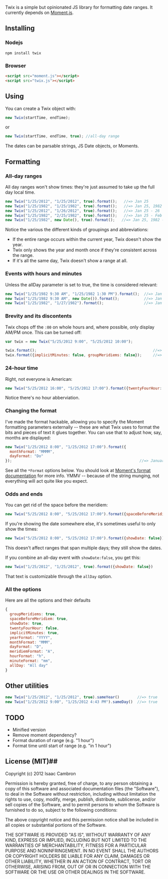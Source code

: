 Twix is a simple but opinionated JS library for formatting date ranges. It currently depends on [Moment.js](http://momentjs.com/).

## Installing ##

### Nodejs ###

    npm install twix

### Browser ###

```html
<script src="moment.js"></script>
<script src="twix.js"></script>
```

## Using ##

You can create a Twix object with:

```js
new Twix(startTime, endTime);
```

or

```js
new Twix(startTime, endTime, true); //all-day range
```

The dates can be parsable strings, JS Date objects, or Moments.

## Formatting ##

### All-day ranges ###

All day ranges won't show times: they're just assumed to take up the full day local time.

```js
new Twix("1/25/2012", "1/25/2012", true).format();   //=> Jan 25
new Twix("1/25/1982", "1/25/1982", true).format();   //=> Jan 25, 1982
new Twix("1/25/2012", "1/26/2012", true).format();   //=> Jan 25 - 26
new Twix("1/25/1982", "2/25/1982", true).format();   //=> Jan 25 - Feb 25, 1982
new Twix("1/25/1982", new Date(), true).format();   //=> Jan 25, 1982 - Jan 9, 2012
```

Notice the various the different kinds of groupings and abbreviations:

 * If the entire range occurs within the current year, Twix doesn't show the year.
 * Twix only shows the year and month once if they're consistent across the range.
 * If it's all the same day, Twix doesn't show a range at all.

### Events with hours and minutes ###

Unless the allDay parameter is set to true, the time is considered relevant:

```js
new Twix("1/25/1982 9:30 AM", "1/25/1982 1:30 PM").format();  //=> Jan 25, 1982, 9:30 AM - 1:30 PM
new Twix("1/25/1982 9:30 AM", new Date()).format();           //=> Jan 25, 1982, 9:30 AM - Jan 9, 2012, 3:05 AM
new Twix("1/25/1982", "1/27/1982").format();                  //=> Jan 25, 12 AM - Jan 27, 12 AM, 1982
```

### Brevity and its discontents ###

Twix chops off the `:00` on whole hours and, where possible, only display AM/PM once. This can be turned off:

```js
var twix = new Twix("5/25/2012 9:00", "5/25/2012 10:00");

twix.format();                                                    //=> May 25, 9 - 10 AM
twix.format({implicitMinutes: false, groupMeridiems: false});     //=> May 25, 9:00 AM - 10:00 AM
```

### 24-hour time ###

Right, not everyone is American:

```js
new Twix("5/25/2012 16:00", "5/25/2012 17:00").format({twentyFourHour: true});  //=> May 25, 16:00 - 17:00
```

Notice there's no hour abberviation.

### Changing the format ###

I've made the format hackable, allowing you to specify the Moment formatting parameters externally -- these are what Twix uses to format the bits and pieces of text it glues together. You can use that to adjust how, say, months are displayed:

```js
new Twix("1/25/2012 8:00", "1/25/2012 17:00").format({
  monthFormat: "MMMM",
  dayFormat: "Do"
});                                                         //=> January 25th, 8 AM - 5 PM
```

See all the `*Format` options below. You should look at [Moment's format documentation](http://momentjs.com/docs/#/display/format) for more info. YMMV -- because of the string munging, not everything will act quite like you expect.

### Odds and ends ###

You can get rid of the space before the meridiem:

```js
new Twix("5/25/2012 8:00", "5/25/2012 17:00").format({spaceBeforeMeridiem: false})  //=> May 25, 8AM - 5PM
```

If you're showing the date somewhere else, it's sometimes useful to only show the times:

```js
new Twix("5/25/2012 8:00", "5/25/2012 17:00").format({showDate: false})            //=> 8 AM - 5 PM
```

This doesn't affect ranges that span multiple days; they still show the dates.

If you combine an all-day event with `showDate:false`, you get this:

```js
new Twix("1/25/2012", "1/25/2012", true).format({showDate: false})                //=> All day
```

That text is customizable through the `allDay` option.

### All the options ###

Here are all the options and their defaults

```js
{
  groupMeridiems: true,
  spaceBeforeMeridiem: true,
  showDate: true,
  twentyFourHour: false,
  implicitMinutes: true,
  yearFormat: "YYYY",
  monthFormat: "MMM",
  dayFormat: "D",
  meridiemFormat: "A",
  hourFormat: "h",
  minuteFormat: "mm",
  allDay: "All day"
}
```

## Other utilities ##

```js
new Twix("1/25/2012", "1/25/2012", true).sameYear()        //=> true
new Twix("1/25/2012 9:00", "1/25/2012 4:43 PM").sameDay()  //=> true
```

## TODO ##

 * Minified version
 * Remove moment dependency?
 * Format duration of range (e.g. "1 hour")
 * Format time until start of range (e.g. "in 1 hour")

## License (MIT)##

Copyright (c) 2012 Isaac Cambron

Permission is hereby granted, free of charge, to any person obtaining a copy of this software and associated documentation files (the "Software"), to deal in the Software without restriction, including without limitation the rights to use, copy, modify, merge, publish, distribute, sublicense, and/or sell copies of the Software, and to permit persons to whom the Software is furnished to do so, subject to the following conditions:

The above copyright notice and this permission notice shall be included in all copies or substantial portions of the Software.

THE SOFTWARE IS PROVIDED "AS IS", WITHOUT WARRANTY OF ANY KIND, EXPRESS OR IMPLIED, INCLUDING BUT NOT LIMITED TO THE WARRANTIES OF MERCHANTABILITY, FITNESS FOR A PARTICULAR PURPOSE AND NONINFRINGEMENT. IN NO EVENT SHALL THE AUTHORS OR COPYRIGHT HOLDERS BE LIABLE FOR ANY CLAIM, DAMAGES OR OTHER LIABILITY, WHETHER IN AN ACTION OF CONTRACT, TORT OR OTHERWISE, ARISING FROM, OUT OF OR IN CONNECTION WITH THE SOFTWARE OR THE USE OR OTHER DEALINGS IN THE SOFTWARE.